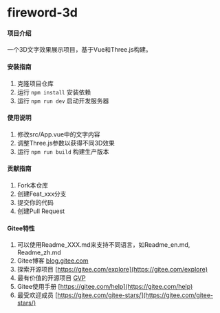 # fireword-3d

#### 项目介绍
一个3D文字效果展示项目，基于Vue和Three.js构建。

#### 安装指南
1. 克隆项目仓库
2. 运行 `npm install` 安装依赖
3. 运行 `npm run dev` 启动开发服务器

#### 使用说明
1. 修改src/App.vue中的文字内容
2. 调整Three.js参数以获得不同3D效果
3. 运行 `npm run build` 构建生产版本

#### 贡献指南
1. Fork本仓库
2. 创建Feat_xxx分支
3. 提交你的代码
4. 创建Pull Request

#### Gitee特性
1. 可以使用Readme_XXX.md来支持不同语言，如Readme_en.md, Readme_zh.md
2. Gitee博客 [blog.gitee.com](https://blog.gitee.com)
3. 探索开源项目 [https://gitee.com/explore](https://gitee.com/explore)
4. 最有价值的开源项目 [GVP](https://gitee.com/gvp)
5. Gitee使用手册 [https://gitee.com/help](https://gitee.com/help)
6. 最受欢迎成员 [https://gitee.com/gitee-stars/](https://gitee.com/gitee-stars/)